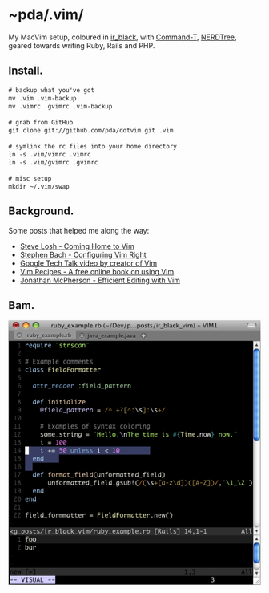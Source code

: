 ~pda/.vim/
==========

My MacVim setup, coloured in [ir_black][1], with [Command-T][2], [NERDTree][3], geared towards writing Ruby, Rails and PHP.

  [1]: http://blog.infinitered.com/entries/show/8
  [2]: https://wincent.com/products/command-t
  [3]: http://www.vim.org/scripts/script.php?script_id=1658


Install.
--------

    # backup what you've got
    mv .vim .vim-backup
	mv .vimrc .gvimrc .vim-backup

    # grab from GitHub
	git clone git://github.com/pda/dotvim.git .vim

    # symlink the rc files into your home directory
	ln -s .vim/vimrc .vimrc
	ln -s .vim/gvimrc .gvimrc

	# misc setup
	mkdir ~/.vim/swap

Background.
-----------

Some posts that helped me along the way:

  - [Steve Losh - Coming Home to Vim][1]
  - [Stephen Bach - Configuring Vim Right][2]
  - [Google Tech Talk video by creator of Vim][3]
  - [Vim Recipes - A free online book on using Vim][4]
  - [Jonathan McPherson - Efficient Editing with Vim][5]

  [1]: http://stevelosh.com/blog/2010/09/coming-home-to-vim/
  [2]: http://items.sjbach.com/319/configuring-vim-right
  [3]: http://video.google.com/videoplay?docid=2538831956647446078
  [4]: http://vim.runpaint.org/
  [5]: http://jmcpherson.org/editing.html


Bam.
----

[<img src="https://github.com/pda/dotvim/raw/master/documentation/vim_ir_black_sc1.png"/>][1]

  [1]: http://blog.infinitered.com/entries/show/8

